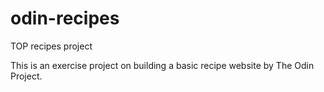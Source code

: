 # odin-recipes
TOP recipes project

This is an exercise project on building a basic recipe website by The Odin Project.